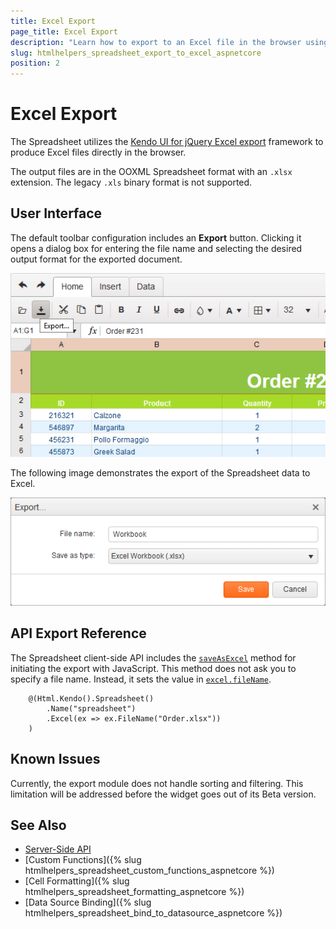 ```yaml
---
title: Excel Export
page_title: Excel Export
description: "Learn how to export to an Excel file in the browser using the Telerik UI Spreadsheet component for {{ site.framework }}."
slug: htmlhelpers_spreadsheet_export_to_excel_aspnetcore
position: 2
---
```


# Excel Export

The Spreadsheet utilizes the [Kendo UI for jQuery Excel export](https://docs.telerik.com/kendo-ui/framework/excel/introduction) framework to produce Excel files directly in the browser.

The output files are in the OOXML Spreadsheet format with an `.xlsx` extension. The legacy `.xls` binary format is not supported.

## User Interface

The default toolbar configuration includes an **Export** button. Clicking it opens a dialog box for entering the file name and selecting the desired output format for the exported document.

![{{ site.product_short }} Spreadsheet activating the Export to Excel dialog](activate-export.png)

The following image demonstrates the export of the Spreadsheet data to Excel.

![{{ site.product_short }} Spreadsheet Exporting to Excel](export-to-excel.png)

## API Export Reference

The Spreadsheet client-side API includes the [`saveAsExcel`](https://docs.telerik.com/kendo-ui/api/javascript/ui/spreadsheet/methods/saveasexcel) method for initiating the export with JavaScript. This method does not ask you to specify a file name. Instead, it sets the value in [`excel.fileName`](https://docs.telerik.com/kendo-ui/api/javascript/ui/spreadsheet/configuration/excel#excel.fileName).

```HtmlHelper
    @(Html.Kendo().Spreadsheet()
        .Name("spreadsheet")
        .Excel(ex => ex.FileName("Order.xlsx"))
    )
```

## Known Issues

Currently, the export module does not handle sorting and filtering. This limitation will be addressed before the widget goes out of its Beta version.

## See Also

* [Server-Side API](/api/spreadsheet)
* [Custom Functions]({% slug htmlhelpers_spreadsheet_custom_functions_aspnetcore %})
* [Cell Formatting]({% slug htmlhelpers_spreadsheet_formatting_aspnetcore %})
* [Data Source Binding]({% slug htmlhelpers_spreadsheet_bind_to_datasource_aspnetcore %})

